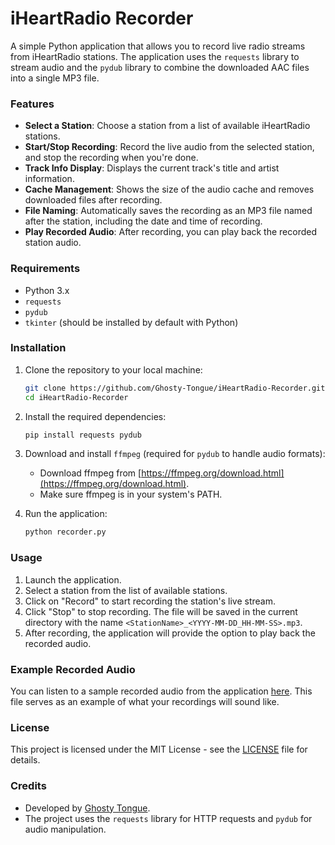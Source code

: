 # iHeartRadio Recorder

A simple Python application that allows you to record live radio streams from iHeartRadio stations. The application uses the `requests` library to stream audio and the `pydub` library to combine the downloaded AAC files into a single MP3 file.

### Features

- **Select a Station**: Choose a station from a list of available iHeartRadio stations.
- **Start/Stop Recording**: Record the live audio from the selected station, and stop the recording when you're done.
- **Track Info Display**: Displays the current track's title and artist information.
- **Cache Management**: Shows the size of the audio cache and removes downloaded files after recording.
- **File Naming**: Automatically saves the recording as an MP3 file named after the station, including the date and time of recording.
- **Play Recorded Audio**: After recording, you can play back the recorded station audio.

### Requirements

- Python 3.x
- `requests`
- `pydub`
- `tkinter` (should be installed by default with Python)

### Installation

1. Clone the repository to your local machine:
   ```bash
   git clone https://github.com/Ghosty-Tongue/iHeartRadio-Recorder.git
   cd iHeartRadio-Recorder
   ```

2. Install the required dependencies:
   ```bash
   pip install requests pydub
   ```

3. Download and install `ffmpeg` (required for `pydub` to handle audio formats):
   - Download ffmpeg from [https://ffmpeg.org/download.html](https://ffmpeg.org/download.html).
   - Make sure ffmpeg is in your system's PATH.

4. Run the application:
   ```bash
   python recorder.py
   ```

### Usage

1. Launch the application.
2. Select a station from the list of available stations.
3. Click on "Record" to start recording the station's live stream.
4. Click "Stop" to stop recording. The file will be saved in the current directory with the name `<StationName>_<YYYY-MM-DD_HH-MM-SS>.mp3`.
5. After recording, the application will provide the option to play back the recorded audio.

### Example Recorded Audio

You can listen to a sample recorded audio from the application [here](https://openrbxl.com/assets/demo.mp3). This file serves as an example of what your recordings will sound like.

### License

This project is licensed under the MIT License - see the [LICENSE](LICENSE) file for details.

### Credits

- Developed by [Ghosty Tongue](https://github.com/Ghosty-Tongue).
- The project uses the `requests` library for HTTP requests and `pydub` for audio manipulation.
